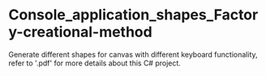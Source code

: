 # Console_application_shapes_Factory-creational-method
Generate different shapes for canvas with different keyboard functionality, refer to '.pdf' for more details about this C# project.
